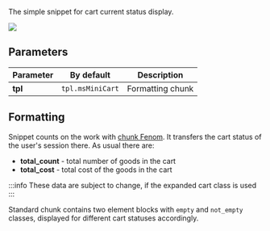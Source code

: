 The simple snippet for cart current status display.

![](https://file.modx.pro/files/f/a/3/fa36fb44f79cf689e7f8f9e7a577931f.png)

## Parameters

Parameter | By default       | Description
----------|------------------|-----------------
**tpl**   | `tpl.msMiniCart` | Formatting chunk

## Formatting

Snippet counts on the work with [chunk Fenom][1]. It transfers the cart status of the user's session there.
As usual there are:

- **total_count** - total number of goods in the cart
- **total_cost** - total cost of the goods in the cart

:::info
These data are subject to change, if the expanded cart class is used
:::

Standard chunk contains two element blocks with `empty` and `not_empty` classes, displayed for different cart statuses accordingly.

[1]: /en/components/01_pdoTools/03_Parser.md
